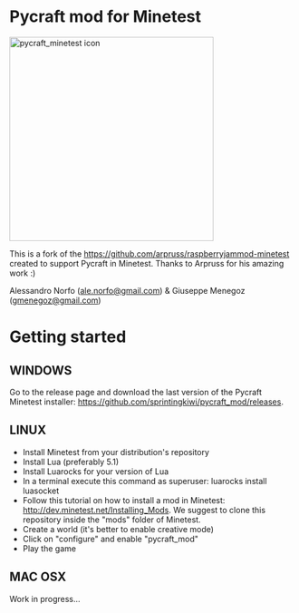 # Pycraft mod for Minetest
<img src="https://alessandronorfo.files.wordpress.com/2017/09/pycraft_minetest.png" alt="pycraft_minetest icon" height="360">

This is a fork of the https://github.com/arpruss/raspberryjammod-minetest created to support Pycraft in Minetest. Thanks to Arpruss for his amazing work :)

Alessandro Norfo (ale.norfo@gmail.com) & Giuseppe Menegoz (gmenegoz@gmail.com)

# Getting started
## WINDOWS
Go to the release page and download the last version of the Pycraft Minetest installer: https://github.com/sprintingkiwi/pycraft_mod/releases.

## LINUX
* Install Minetest from your distribution's repository
* Install Lua (preferably 5.1)
* Install Luarocks for your version of Lua
* In a terminal execute this command as superuser: luarocks install luasocket
* Follow this tutorial on how to install a mod in Minetest: http://dev.minetest.net/Installing_Mods. We suggest to clone this repository inside the "mods" folder of Minetest.
* Create a world (it's better to enable creative mode)
* Click on "configure" and enable "pycraft_mod"
* Play the game

## MAC OSX
Work in progress...
